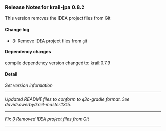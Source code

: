 ### Release Notes for krail-jpa 0.8.2

This version removes the IDEA project files from Git

#### Change log

-   [3](https://github.com/davidsowerby/krail-jpa/issues/3): Remove IDEA project files from git


#### Dependency changes

   compile dependency version changed to: krail:0.7.9

#### Detail

*Set version information*


---
*Updated README files to conform to q3c-gradle format.  See davidsowerby/krail-master#315.*


---
*Fix [3](https://github.com/davidsowerby/krail-jpa/issues/3) Removed IDEA project files from Git*


---

